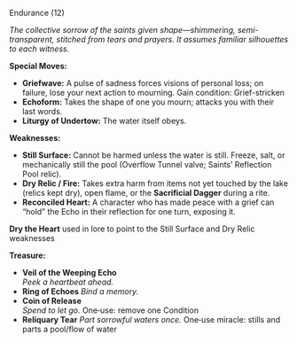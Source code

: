 Endurance (12)

_The collective sorrow of the saints given shape—shimmering, semi-transparent, stitched from tears and prayers. It assumes familiar silhouettes to each witness._  

**Special Moves:**
- **Griefwave:** A pulse of sadness forces visions of personal loss; on failure, lose your next action to mourning. Gain condition: Grief-stricken     
- **Echoform:** Takes the shape of one you mourn; attacks you with their last words.      
- **Liturgy of Undertow:** The water itself obeys.

**Weaknesses:**    
- **Still Surface:** Cannot be harmed unless the water is still. Freeze, salt, or mechanically still the pool (Overflow Tunnel valve; Saints’ Reflection Pool relic).      
- **Dry Relic / Fire:** Takes extra harm from items not yet touched by the lake (relics kept dry), open flame, or the **Sacrificial Dagger** during a rite.      
- **Reconciled Heart:** A character who has made peace with a grief can “hold” the Echo in their reflection for one turn, exposing it.  

**Dry the Heart** used in lore to point to the Still Surface and Dry Relic weaknesses

**Treasure:**          
- **Veil of the Weeping Echo**  
	_Peek a heartbeat ahead._       
- **Ring of Echoes**
	_Bind a memory._ 
- **Coin of Release**  
	_Spend to let go._ 
	One‑use: remove one Condition	
- **Reliquary Tear**
	_Part sorrowful waters once._ One‑use miracle: stills and parts a pool/flow of water
